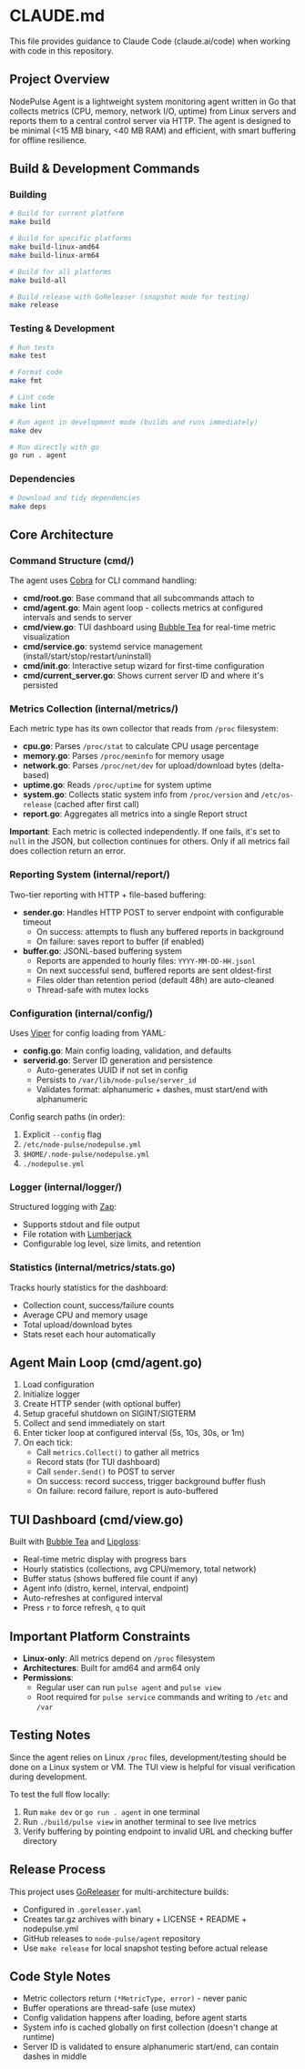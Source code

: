 # CLAUDE.md

This file provides guidance to Claude Code (claude.ai/code) when working with code in this repository.

## Project Overview

NodePulse Agent is a lightweight system monitoring agent written in Go that collects metrics (CPU, memory, network I/O, uptime) from Linux servers and reports them to a central control server via HTTP. The agent is designed to be minimal (<15 MB binary, <40 MB RAM) and efficient, with smart buffering for offline resilience.

## Build & Development Commands

### Building
```bash
# Build for current platform
make build

# Build for specific platforms
make build-linux-amd64
make build-linux-arm64

# Build for all platforms
make build-all

# Build release with GoReleaser (snapshot mode for testing)
make release
```

### Testing & Development
```bash
# Run tests
make test

# Format code
make fmt

# Lint code
make lint

# Run agent in development mode (builds and runs immediately)
make dev

# Run directly with go
go run . agent
```

### Dependencies
```bash
# Download and tidy dependencies
make deps
```

## Core Architecture

### Command Structure (cmd/)
The agent uses [Cobra](https://github.com/spf13/cobra) for CLI command handling:

- **cmd/root.go**: Base command that all subcommands attach to
- **cmd/agent.go**: Main agent loop - collects metrics at configured intervals and sends to server
- **cmd/view.go**: TUI dashboard using [Bubble Tea](https://github.com/charmbracelet/bubbletea) for real-time metric visualization
- **cmd/service.go**: systemd service management (install/start/stop/restart/uninstall)
- **cmd/init.go**: Interactive setup wizard for first-time configuration
- **cmd/current_server.go**: Shows current server ID and where it's persisted

### Metrics Collection (internal/metrics/)
Each metric type has its own collector that reads from `/proc` filesystem:

- **cpu.go**: Parses `/proc/stat` to calculate CPU usage percentage
- **memory.go**: Parses `/proc/meminfo` for memory usage
- **network.go**: Parses `/proc/net/dev` for upload/download bytes (delta-based)
- **uptime.go**: Reads `/proc/uptime` for system uptime
- **system.go**: Collects static system info from `/proc/version` and `/etc/os-release` (cached after first call)
- **report.go**: Aggregates all metrics into a single Report struct

**Important**: Each metric is collected independently. If one fails, it's set to `null` in the JSON, but collection continues for others. Only if all metrics fail does collection return an error.

### Reporting System (internal/report/)
Two-tier reporting with HTTP + file-based buffering:

- **sender.go**: Handles HTTP POST to server endpoint with configurable timeout
  - On success: attempts to flush any buffered reports in background
  - On failure: saves report to buffer (if enabled)
- **buffer.go**: JSONL-based buffering system
  - Reports are appended to hourly files: `YYYY-MM-DD-HH.jsonl`
  - On next successful send, buffered reports are sent oldest-first
  - Files older than retention period (default 48h) are auto-cleaned
  - Thread-safe with mutex locks

### Configuration (internal/config/)
Uses [Viper](https://github.com/spf13/viper) for config loading from YAML:

- **config.go**: Main config loading, validation, and defaults
- **serverid.go**: Server ID generation and persistence
  - Auto-generates UUID if not set in config
  - Persists to `/var/lib/node-pulse/server_id`
  - Validates format: alphanumeric + dashes, must start/end with alphanumeric

Config search paths (in order):
1. Explicit `--config` flag
2. `/etc/node-pulse/nodepulse.yml`
3. `$HOME/.node-pulse/nodepulse.yml`
4. `./nodepulse.yml`

### Logger (internal/logger/)
Structured logging with [Zap](https://github.com/uber-go/zap):

- Supports stdout and file output
- File rotation with [Lumberjack](https://github.com/natefinch/lumberjack)
- Configurable log level, size limits, and retention

### Statistics (internal/metrics/stats.go)
Tracks hourly statistics for the dashboard:

- Collection count, success/failure counts
- Average CPU and memory usage
- Total upload/download bytes
- Stats reset each hour automatically

## Agent Main Loop (cmd/agent.go)

1. Load configuration
2. Initialize logger
3. Create HTTP sender (with optional buffer)
4. Setup graceful shutdown on SIGINT/SIGTERM
5. Collect and send immediately on start
6. Enter ticker loop at configured interval (5s, 10s, 30s, or 1m)
7. On each tick:
   - Call `metrics.Collect()` to gather all metrics
   - Record stats (for TUI dashboard)
   - Call `sender.Send()` to POST to server
   - On success: record success, trigger background buffer flush
   - On failure: record failure, report is auto-buffered

## TUI Dashboard (cmd/view.go)

Built with [Bubble Tea](https://github.com/charmbracelet/bubbletea) and [Lipgloss](https://github.com/charmbracelet/lipgloss):

- Real-time metric display with progress bars
- Hourly statistics (collections, avg CPU/memory, total network)
- Buffer status (shows buffered file count if any)
- Agent info (distro, kernel, interval, endpoint)
- Auto-refreshes at configured interval
- Press `r` to force refresh, `q` to quit

## Important Platform Constraints

- **Linux-only**: All metrics depend on `/proc` filesystem
- **Architectures**: Built for amd64 and arm64 only
- **Permissions**:
  - Regular user can run `pulse agent` and `pulse view`
  - Root required for `pulse service` commands and writing to `/etc` and `/var`

## Testing Notes

Since the agent relies on Linux `/proc` files, development/testing should be done on a Linux system or VM. The TUI view is helpful for visual verification during development.

To test the full flow locally:
1. Run `make dev` or `go run . agent` in one terminal
2. Run `./build/pulse view` in another terminal to see live metrics
3. Verify buffering by pointing endpoint to invalid URL and checking buffer directory

## Release Process

This project uses [GoReleaser](https://goreleaser.com/) for multi-architecture builds:

- Configured in `.goreleaser.yaml`
- Creates tar.gz archives with binary + LICENSE + README + nodepulse.yml
- GitHub releases to `node-pulse/agent` repository
- Use `make release` for local snapshot testing before actual release

## Code Style Notes

- Metric collectors return `(*MetricType, error)` - never panic
- Buffer operations are thread-safe (use mutex)
- Config validation happens after loading, before agent starts
- System info is cached globally on first collection (doesn't change at runtime)
- Server ID is validated to ensure alphanumeric start/end, can contain dashes in middle

